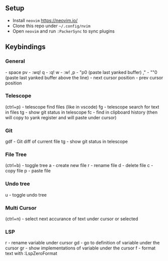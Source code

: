 ## Setup
- Install `neovim` https://neovim.io/
- Clone this repo under `~/.config/nvim`
- Open `neovim` and run `:PackerSync` to sync plugins

## Keybindings

### General
<leader> - space
<leader>pv - :wq!
<leader>q - :q!
<leader>w - :w!
,p - "p0 (paste last yanked buffer)
," - ""0 (paste last yanked buffer above the line)
<C-i> - next cursor position
<C-o> - prev cursor position

### Telescope
<C-p> (ctrl+p) - telescope find files (like in vscode)
<leader>fg - telescope search for text in files
<leader>tg - show git status in telescope
<leader>fc - find in clipboard history (then <cr> will copy to yank register and <c-p> will paste under cursor)

### Git
<leader>gdf - Git diff of current file
<leader>tg - show git status in telescope

### File Tree
<C-b> (ctrl+b) - toggle tree
a - create new file
r - rename file
d - delete file
c - copy file
p - paste file

### Undo tree
<leader>u - toggle undo tree

### Multi Cursor
<c-n> (ctrl+n) - select next accurance of text under cursor or selected

### LSP
<leadr>r - rename variable under cursor
gd - go to definition of variable under the cursor
gr - show implementations of variable under the cursor
<leader>f - format text with :LspZeroFormat
